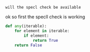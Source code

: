 ```
will the specl check be available
```

ok so first the specll check is working

``` python
def any(iterable):
    for element in iterable:
        if element:
            return True
    return False
```
